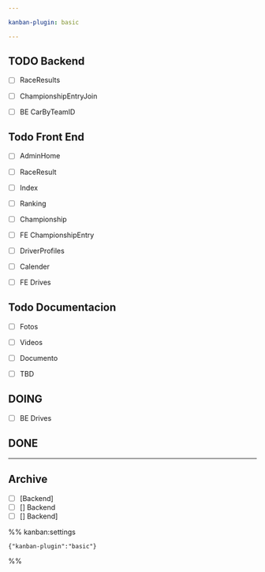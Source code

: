 ```yaml
---

kanban-plugin: basic

---
```


## TODO Backend

- [ ] RaceResults
- [ ] ChampionshipEntryJoin
- [ ] BE CarByTeamID


## Todo Front End

- [ ] AdminHome
- [ ] RaceResult
- [ ] Index
- [ ] Ranking
- [ ] Championship
- [ ] FE ChampionshipEntry
- [ ] DriverProfiles
- [ ] Calender
- [ ] FE Drives


## Todo Documentacion

- [ ] Fotos
- [ ] Videos
- [ ] Documento
- [ ] TBD


## DOING

- [ ] BE Drives


## DONE



***

## Archive

- [ ] [Backend]
- [ ] [] Backend
- [ ] [] Backend]

%% kanban:settings
```
{"kanban-plugin":"basic"}
```
%%